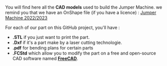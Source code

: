 You will find here all the **CAD models** used to build the Jumper Machine. 
we remind you that we have an OnShape file (if you have a licence) : 
[Jumper Machine 2022/2023](https://cad.onshape.com/documents/e23f2a9b7d5cbfc350862d24/w/3bd71b5e537bce5bc2623e5e/e/d0d5c7eefa7db94f148151a4)

For each of our part on this GitHub project,  you'll have :
- **.STL** if you just want to print the part.
- **.Dxf** if it's a part make by a laser cutting technologie.
- **.pdf** for bending plans for certain parts
- **.FCStd** which allow you to modify the part on a free and open-source CAD software named [**FreeCAD**](https://www.freecad.org/index.php).
